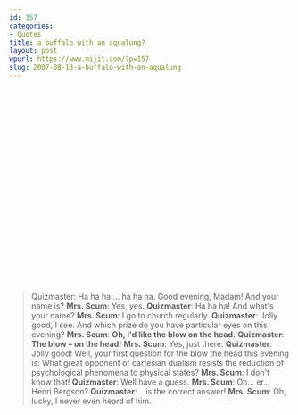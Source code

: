 ```yaml
---
id: 157
categories:
- Quotes
title: a buffalo with an aqualung?
layout: post
wpurl: https://www.mijit.com/?p=157
slug: 2007-08-13-a-buffalo-with-an-aqualung
---
```

<object width="425" height="350"><param name="movie" value="https://www.youtube.com/v/i-PORyyuzRo"></param><param name="wmode" value="transparent"></param><embed src="https://www.youtube.com/v/i-PORyyuzRo" type="application/x-shockwave-flash" wmode="transparent" width="425" height="350"></embed></object>


<blockquote>Quizmaster: Ha ha ha ... ha ha ha. Good evening, Madam! And your name is?
<strong>Mrs. Scum</strong>: Yes, yes.
<strong>Quizmaster</strong>: Ha ha ha! And what's your name?
<strong>Mrs. Scum</strong>: I go to church regularly.
<strong>Quizmaster</strong>: Jolly good, I see.  And which prize do you have particular eyes on this evening?
<strong>Mrs. Scum</strong>: <strong>Oh, I'd like the blow on the head.</strong>
<strong>Quizmaster</strong>: <strong>The blow – on the head!</strong>
<strong>Mrs. Scum</strong>: Yes, just there.
<strong>Quizmaster</strong>: Jolly good!  Well, your first question for the blow the head this evening is: What great opponent of cartesian dualism resists the reduction of psychological phenomena to physical states?
<strong>Mrs. Scum</strong>: I don't know that!
<strong>Quizmaster</strong>: Well have a guess.
<strong>Mrs. Scum</strong>: Oh... er... Henri Bergson?
<strong>Quizmaster</strong>: ...is the correct answer!
<strong>Mrs. Scum</strong>: Oh, lucky, I never even heard of him.</blockquote>
